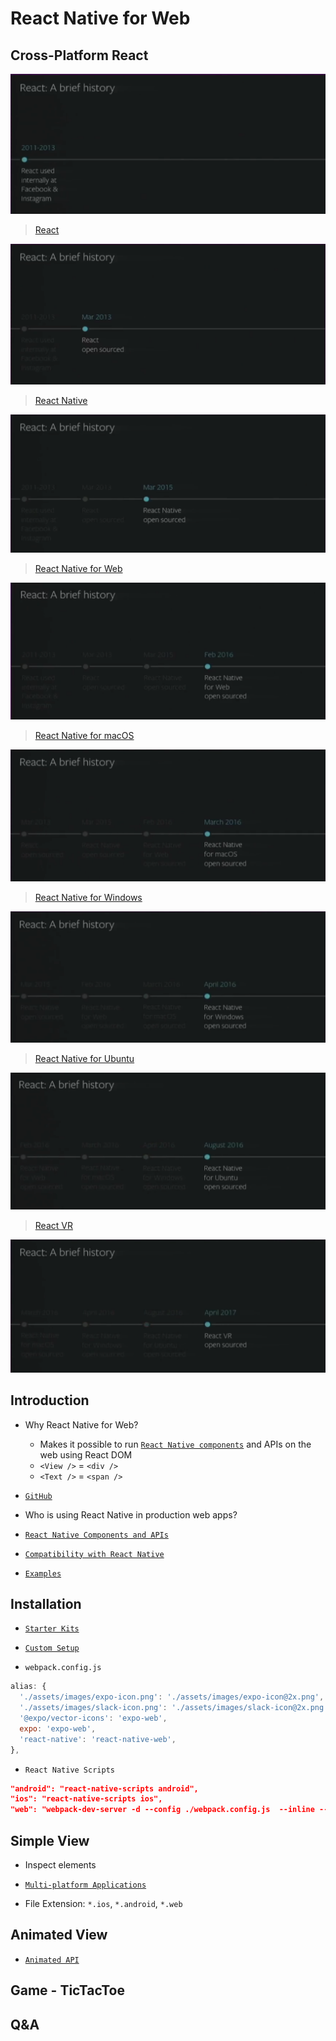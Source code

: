 # React Native for Web

## Cross-Platform React

![React](screenshots/2011-2013.png)

> [React](https://reactjs.org/)

![React](screenshots/2013-03.png)

> [React Native](https://facebook.github.io/react-native/)

![React Native](screenshots/2015-03.png)

> [React Native for Web](https://github.com/necolas/react-native-web)

![React Native for Web](screenshots/2016-02.png)

> [React Native for macOS](https://github.com/ptmt/react-native-macos)

![React Native for macOS](screenshots/2016-03.png)

> [React Native for Windows](https://github.com/Microsoft/react-native-windows)

![React Native for Windows](screenshots/2016-04.png)

> [React Native for Ubuntu](https://github.com/CanonicalLtd/react-native/blob/ubuntu/README-ubuntu.md)

![React Native for Ubuntu](screenshots/2016-08.png)

> [React VR](https://facebook.github.io/react-360/)

![React VR](screenshots/2017-04.png)

## Introduction

- Why React Native for Web?
	- Makes it possible to run [`React Native components`](https://facebook.github.io/react-native/docs/components-and-apis.html) and APIs on the web using React DOM
	- `<View />` = `<div />`
	- `<Text />` = `<span />`

- [`GitHub`](https://github.com/necolas/react-native-web#react-native-for-web)

- Who is using React Native in production web apps?

- [`React Native Components and APIs`](https://facebook.github.io/react-native/docs/components-and-apis.html)

- [`Compatibility with React Native`](https://github.com/necolas/react-native-web#compatibility-with-react-native)

- [`Examples`](http://necolas.github.io/react-native-web/examples/)

## Installation

- [`Starter Kits`](https://github.com/necolas/react-native-web/blob/master/packages/website/guides/getting-started.md#starter-kits)

- [`Custom Setup`](https://github.com/necolas/react-native-web/blob/master/packages/website/guides/getting-started.md#configuring-a-module-bundler)

- `webpack.config.js`

```javascript
alias: {
  './assets/images/expo-icon.png': './assets/images/expo-icon@2x.png',
  './assets/images/slack-icon.png': './assets/images/slack-icon@2x.png',
  '@expo/vector-icons': 'expo-web',
  expo: 'expo-web',
  'react-native': 'react-native-web',
},
```

- `React Native Scripts`

```json
"android": "react-native-scripts android",
"ios": "react-native-scripts ios",
"web": "webpack-dev-server -d --config ./webpack.config.js  --inline --hot --colors --content-base public/ --history-api-fallback",
```

## Simple View

- Inspect elements

- [`Multi-platform Applications`](https://github.com/necolas/react-native-web/blob/master/packages/website/guides/getting-started.md#multi-platform-applications)

- File Extension: `*.ios`, `*.android`, `*.web`

## Animated View

- [`Animated API`](http://necolas.github.io/react-native-web/examples/)

## Game - TicTacToe

## Q&A
